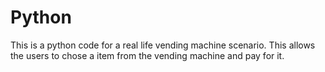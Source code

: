 # Python
 This is a python code for a real life vending machine scenario.
 This allows the users to chose a item from the vending machine and pay for it.

